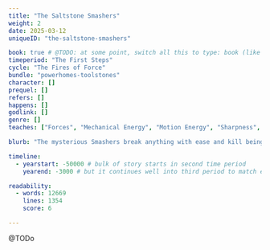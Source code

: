 ```yaml
---
title: "The Saltstone Smashers"
weight: 2
date: 2025-03-12
uniqueID: "the-saltstone-smashers"

book: true # @TODO: at some point, switch all this to type: book (like I did with Pandaqi) as it's a much better system?
timeperiod: "The First Steps"
cycle: "The Fires of Force"
bundle: "powerhomes-toolstones"
character: []
prequel: []
refers: []
happens: []
godlink: []
genre: []
teaches: ["Forces", "Mechanical Energy", "Motion Energy", "Sharpness", "Stone Age", "Invention of Tools"]

blurb: "The mysterious Smashers break anything with ease and kill beings of any size. The godchildren must stop them, but their only aid is an alchemist who'd rather steal the sun than save his own species."

timeline:
  - yearstart: -50000 # bulk of story starts in second time period
    yearend: -3000 # but it continues well into third period to match evidence of invention stone tools as closely as possible

readability:
  - words: 12669
    lines: 1354
    score: 6

---
```


@TODo